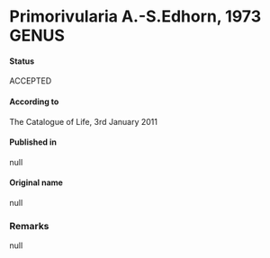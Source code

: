 # Primorivularia A.-S.Edhorn, 1973 GENUS

#### Status
ACCEPTED

#### According to
The Catalogue of Life, 3rd January 2011

#### Published in
null

#### Original name
null

### Remarks
null